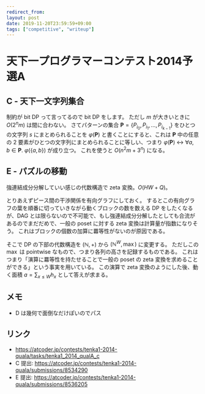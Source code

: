 ```yaml
---
redirect_from:
layout: post
date: 2019-11-20T23:59:59+09:00
tags: ["competitive", "writeup"]
---
```


# 天下一プログラマーコンテスト2014予選A

## C - 天下一文字列集合

制約が bit DP って言ってるので bit DP をします。
ただし $m$ が大きいときに $O(2^nm)$ は間に合わない。
さてパターンの集合 $\mathbf{P} = \lbrace P _ {i_0}, P _ {i_1}, \dots, P _ {i _ {k - 1}} \rbrace$ をひとつの文字列 $s$ にまとめられることを $\varphi(\mathbf{P})$ と書くことにすると、これは $\mathbf{P}$ 中の任意の $2$ 要素がひとつの文字列にまとめられることに等しい、つまり $\varphi(\mathbf{P}) ~\leftrightarrow~ \forall a, b \in \mathbf{P}.~ \varphi(\lbrace a, b \rbrace)$ が成り立つ。
これを使うと $O(n^2m + 3^n)$ になる。

## E - パズルの移動

強連結成分分解していい感じの代数構造で zeta 変換。$O(HW + Q)$。

とりあえずピース間の干渉関係を有向グラフにしておく。
するとこの有向グラフの葉を順番に切っていきながら動くブロックの数を数える DP をしたくなるが、DAG とは限らないので不可能で、もし強連結成分分解したとしても合流があるのでまだだめで、一般の poset に対する zeta 変換は計算量が指数になりそう。
これはブロックの個数の加算に羃等性がないのが原因である。

そこで DP の下部の代数構造を $(\mathbb{N}, +)$ から $(\mathbb{N}^W, \max)$ に変更する。
ただしこの $\max$ は pointwise なもので、つまり各列の高さを記録するものである。
これはつまり「演算に羃等性を持たせることで一般の poset の zeta 変換を求めることができる」という事実を用いている。
この演算で zeta 変換のようにした後、動く面積 $a = \sum _ {x \le W} h_x$ として答えが求まる。

## メモ

-   D は幾何で面倒なだけぽいのでパス

## リンク

-   <https://atcoder.jp/contests/tenka1-2014-quala/tasks/tenka1_2014_qualA_c>
-   C 提出: <https://atcoder.jp/contests/tenka1-2014-quala/submissions/8534290>
-   E 提出: <https://atcoder.jp/contests/tenka1-2014-quala/submissions/8536205>
